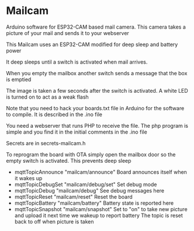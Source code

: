 # Mailcam
Arduino software for ESP32-CAM based mail camera. This camera takes a picture of your mail and sends it to your webserver

This Mailcam uses an ESP32-CAM modified for deep sleep and battery power

It deep sleeps until a switch is activated when mail arrives.

When you empty the mailbox another switch sends a message that the box is emptied

The image is taken a few seconds after the switch is activated. A white LED is turned on to act as a weak flash

Note that you need to hack your boards.txt file in Arduino for the software to compile. It is described in the .ino file

You need a webserver that runs PHP to receive the file. The php program is simple and you find it in the initial comments in the .ino file

Secrets are in secrets-mailcam.h

To reprogram the board with OTA simply open the mailbox door so the empty switch is activated. This prevents deep sleep

- mqttTopicAnnounce  "mailcam/announce"   Board announces itself when it wakes up
- mqttTopicDebugSet  "mailcam/debug/set"  Set debug mode
- mqttTopicDebug     "mailcam/debug"      See debug messages here
- mqttTopicReset     "mailcam/reset"      Reset the board
- mqttTopicBattery   "mailcam/battery"    Battery state is reported here
- mqttTopicSnapshot  "mailcam/snapshot"   Set to "on" to take new picture and upload it next time we wakeup to report battery
                                          The topic is reset back to off when picture is taken

